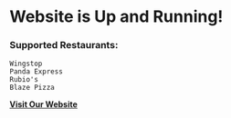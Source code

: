 # Website is Up and Running!
### Supported Restaurants:
```
Wingstop
Panda Express
Rubio's
Blaze Pizza
```
[**Visit Our Website**](https://wingstopfreefries.xyz)
